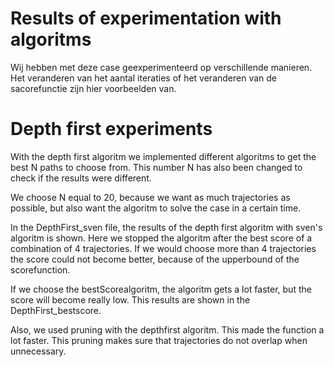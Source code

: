 # Results of experimentation with algoritms

Wij hebben met deze case geexperimenteerd op verschillende manieren.
Het veranderen van het aantal iteraties of het veranderen van de sacorefunctie zijn hier voorbeelden van.

# Depth first experiments

With the depth first algoritm we implemented different algoritms to get the best N paths to choose from. This number N has also been changed to check if the results were different.

We choose N equal to 20, because we want as much trajectories as possible, but also want the algoritm to solve the case in a certain time.

In the DepthFirst_sven file, the results of the depth first algoritm with sven's algoritm is shown. Here we stopped the algoritm after the best score of a combination of 4 trajectories. If we would choose more than 4 trajectories the score could not become better, because of the upperbound of the scorefunction.

If we choose the bestScorealgoritm, the algoritm gets a lot faster, but the score will become really low. This results are shown in the DepthFirst_bestscore.

Also, we used pruning with the depthfirst algoritm. This made the function a lot faster. This pruning makes sure that trajectories do not overlap when unnecessary.

